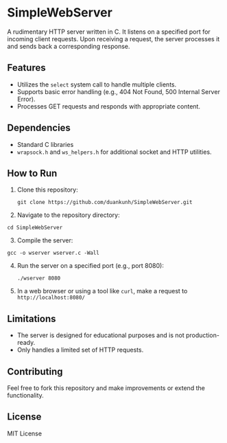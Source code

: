 # SimpleWebServer

A rudimentary HTTP server written in C. It listens on a specified port for incoming client requests. Upon receiving a request, the server processes it and sends back a corresponding response.

## Features
- Utilizes the `select` system call to handle multiple clients.
- Supports basic error handling (e.g., 404 Not Found, 500 Internal Server Error).
- Processes GET requests and responds with appropriate content.

## Dependencies
- Standard C libraries
- `wrapsock.h` and `ws_helpers.h` for additional socket and HTTP utilities.

## How to Run
1. Clone this repository:
    ```
    git clone https://github.com/duankunh/SimpleWebServer.git
    ```
3. Navigate to the repository directory:
  ```
  cd SimpleWebServer
  ```

3. Compile the server:
  ```
  gcc -o wserver wserver.c -Wall
  ```
4. Run the server on a specified port (e.g., port 8080):
   ```
   ./wserver 8080
   ```

5. In a web browser or using a tool like `curl`, make a request to `http://localhost:8080/`

## Limitations
- The server is designed for educational purposes and is not production-ready.
- Only handles a limited set of HTTP requests.

## Contributing
Feel free to fork this repository and make improvements or extend the functionality.

## License
MIT License

